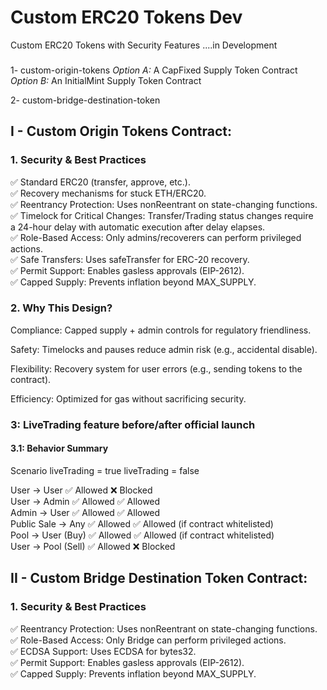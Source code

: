 # Custom ERC20 Tokens Dev
Custom ERC20 Tokens with Security Features ....in Development

### 
1- custom-origin-tokens
	*Option A:* A CapFixed Supply Token Contract
	*Option B:* An InitialMint Supply Token Contract

2- custom-bridge-destination-token

## I - Custom Origin Tokens Contract:

### 1. Security & Best Practices

✅ Standard ERC20 (transfer, approve, etc.). <br>
✅ Recovery mechanisms for stuck ETH/ERC20. <br>
✅ Reentrancy Protection: Uses nonReentrant on state-changing functions. <br>
✅ Timelock for Critical Changes: Transfer/Trading status changes require <br>
a 24-hour delay with automatic execution after delay elapses. <br>
✅ Role-Based Access: Only admins/recoverers can perform privileged actions. <br>
✅ Safe Transfers: Uses safeTransfer for ERC-20 recovery. <br>
✅ Permit Support: Enables gasless approvals (EIP-2612). <br>
✅ Capped Supply: Prevents inflation beyond MAX_SUPPLY. <br>



### 2. Why This Design?


Compliance: Capped supply + admin controls for regulatory friendliness. <br>

Safety: Timelocks and pauses reduce admin risk (e.g., accidental disable). <br>

Flexibility: Recovery system for user errors (e.g., sending tokens to the contract). <br>

Efficiency: Optimized for gas without sacrificing security. <br>



### 3: LiveTrading feature before/after official launch
#### 3.1: Behavior Summary

Scenario	liveTrading = true	liveTrading = false

User → User			 ✅ Allowed			❌ Blocked<br>
User → Admin		 ✅ Allowed			✅ Allowed<br>
Admin → User		 ✅ Allowed			✅ Allowed<br>
Public Sale → Any	 ✅ Allowed			✅ Allowed (if contract whitelisted)<br>
Pool → User (Buy)	 ✅ Allowed			✅ Allowed (if contract whitelisted)<br>
User → Pool (Sell)	 ✅ Allowed			❌ Blocked<br>


## II - Custom Bridge Destination Token Contract:

### 1. Security & Best Practices

✅ Reentrancy Protection: Uses nonReentrant on state-changing functions. <br>
✅ Role-Based Access: Only Bridge can perform privileged actions. <br>
✅ ECDSA Support: Uses ECDSA for bytes32. <br>
✅ Permit Support: Enables gasless approvals (EIP-2612). <br>
✅ Capped Supply: Prevents inflation beyond MAX_SUPPLY. <br>

